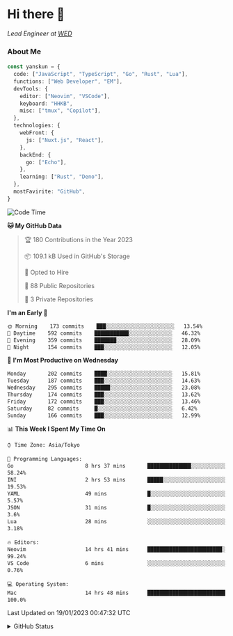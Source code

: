 # Hi there&nbsp;:wave:

_Lead Engineer at [WED](https://github.com/wedinc)_

### About Me

```ts
const yanskun = {
  code: ["JavaScript", "TypeScript", "Go", "Rust", "Lua"],
  functions: ["Web Developer", "EM"],
  devTools: {
    editor: ["Neovim", "VSCode"],
    keyboard: "HHKB",
    misc: ["tmux", "Copilot"],
  },
  technologies: {
    webFront: {
      js: ["Nuxt.js", "React"],
    },
    backEnd: {
      go: ["Echo"],
    },
    learning: ["Rust", "Deno"],
  },
  mostFavirite: "GitHub",
}
```

<!--START_SECTION:waka-->
![Code Time](http://img.shields.io/badge/Code%20Time-114%20hrs%204%20mins-blue)

**🐱 My GitHub Data** 

> 🏆 180 Contributions in the Year 2023
 > 
> 📦 109.1 kB Used in GitHub's Storage 
 > 
> 💼 Opted to Hire
 > 
> 📜 88 Public Repositories 
 > 
> 🔑 3 Private Repositories  
 > 
**I'm an Early 🐤** 

```text
🌞 Morning    173 commits    ███░░░░░░░░░░░░░░░░░░░░░░   13.54% 
🌆 Daytime    592 commits    ███████████░░░░░░░░░░░░░░   46.32% 
🌃 Evening    359 commits    ███████░░░░░░░░░░░░░░░░░░   28.09% 
🌙 Night      154 commits    ███░░░░░░░░░░░░░░░░░░░░░░   12.05%

```
📅 **I'm Most Productive on Wednesday** 

```text
Monday       202 commits    ████░░░░░░░░░░░░░░░░░░░░░   15.81% 
Tuesday      187 commits    ███░░░░░░░░░░░░░░░░░░░░░░   14.63% 
Wednesday    295 commits    █████░░░░░░░░░░░░░░░░░░░░   23.08% 
Thursday     174 commits    ███░░░░░░░░░░░░░░░░░░░░░░   13.62% 
Friday       172 commits    ███░░░░░░░░░░░░░░░░░░░░░░   13.46% 
Saturday     82 commits     █░░░░░░░░░░░░░░░░░░░░░░░░   6.42% 
Sunday       166 commits    ███░░░░░░░░░░░░░░░░░░░░░░   12.99%

```


📊 **This Week I Spent My Time On** 

```text
⌚︎ Time Zone: Asia/Tokyo

💬 Programming Languages: 
Go                       8 hrs 37 mins       ██████████████░░░░░░░░░░░   58.24% 
INI                      2 hrs 53 mins       █████░░░░░░░░░░░░░░░░░░░░   19.53% 
YAML                     49 mins             █░░░░░░░░░░░░░░░░░░░░░░░░   5.57% 
JSON                     31 mins             █░░░░░░░░░░░░░░░░░░░░░░░░   3.6% 
Lua                      28 mins             ░░░░░░░░░░░░░░░░░░░░░░░░░   3.18%

🔥 Editors: 
Neovim                   14 hrs 41 mins      ████████████████████████░   99.24% 
VS Code                  6 mins              ░░░░░░░░░░░░░░░░░░░░░░░░░   0.76%

💻 Operating System: 
Mac                      14 hrs 48 mins      █████████████████████████   100.0%

```


 Last Updated on 19/01/2023 00:47:32 UTC
<!--END_SECTION:waka-->

<details>
<summary>GitHub Status</summary>
<picture>
  <source media="(prefers-color-scheme: dark)" srcset="https://raw.githubusercontent.com/yanskun/yanskun/master/profile-summary-card-output/nord_dark/0-profile-details.svg">
 <img src="https://raw.githubusercontent.com/yanskun/yanskun/master/profile-summary-card-output/default/0-profile-details.svg">
</picture>
<br>
<picture>
  <source media="(prefers-color-scheme: dark)" srcset="https://raw.githubusercontent.com/yanskun/yanskun/master/profile-summary-card-output/nord_dark/1-repos-per-language.svg">
 <img src="https://raw.githubusercontent.com/yanskun/yanskun/master/profile-summary-card-output/default/1-repos-per-language.svg">
</picture>
<picture>
  <source media="(prefers-color-scheme: dark)" srcset="https://raw.githubusercontent.com/yanskun/yanskun/master/profile-summary-card-output/nord_dark/2-most-commit-language.svg">
 <img src="https://raw.githubusercontent.com/yanskun/yanskun/master/profile-summary-card-output/default/2-most-commit-language.svg">
</picture>
<br>
<picture>
  <source media="(prefers-color-scheme: dark)" srcset="https://raw.githubusercontent.com/yanskun/yanskun/master/profile-summary-card-output/nord_dark/3-stats.svg">
 <img src="https://raw.githubusercontent.com/yanskun/yanskun/master/profile-summary-card-output/default/3-stats.svg">
</picture>
<picture>
  <source media="(prefers-color-scheme: dark)" srcset="https://raw.githubusercontent.com/yanskun/yanskun/master/profile-summary-card-output/nord_dark/4-productive-time.svg">
 <img src="https://raw.githubusercontent.com/yanskun/yanskun/master/profile-summary-card-output/default/4-productive-time.svg">
</picture>
</details>
